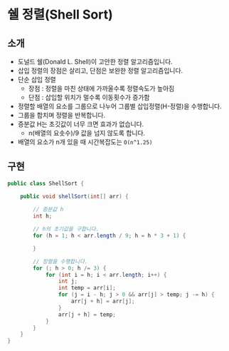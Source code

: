 #   쉘 정렬(Shell Sort)

##  소개
- 도널드 쉘(Donald L. Shell)이 고안한 정렬 알고리즘입니다.
- 삽입 정렬의 장점은 살리고, 단점은 보완한 정렬 알고리즘입니다.
- 단순 삽입 정렬
  - 장점 : 정렬을 마친 상태에 가까울수록 정렬속도가 높아짐
  - 단점 : 삽입할 위치가 멀수록 이동횟수가 증가함
- 정렬할 배열의 요소를 그룹으로 나누어 그룹별 삽입정렬(H-정렬)을 수행합니다.
- 그룹을 합치며 정렬을 반복합니다.
- 증분값 H는 초깃값이 너무 크면 효과가 없습니다.
  - n(배열의 요솟수)/9 값을 넘지 않도록 합니다.
- 배열의 요소가 n개 있을 때 시간복잡도는 `O(n^1.25)`

##  구현

~~~java
public class ShellSort {

    public void shellSort(int[] arr) {
        
        // 증분값 h
        int h;

        // h의 초기값을 구합니다.
        for (h = 1; h < arr.length / 9; h = h * 3 + 1) {

        }

        // 정렬을 수행합니다.
        for (; h > 0; h /= 3) {
            for (int i = h; i < arr.length; i++) {
                int j;
                int temp = arr[i];
                for (j = i - h; j > 0 && arr[j] > temp; j -= h) {
                    arr[j + h] = arr[j];
                }
                arr[j + h] = temp;
            }
        }
    }
}
~~~